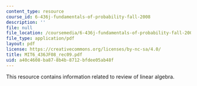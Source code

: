 ```yaml
---
content_type: resource
course_id: 6-436j-fundamentals-of-probability-fall-2008
description: ''
file: null
file_location: /coursemedia/6-436j-fundamentals-of-probability-fall-2008/a40c4608ba878b4b8712bfdee05ab48f_MIT6_436JF08_rec09.pdf
file_type: application/pdf
layout: pdf
license: https://creativecommons.org/licenses/by-nc-sa/4.0/
title: MIT6_436JF08_rec09.pdf
uid: a40c4608-ba87-8b4b-8712-bfdee05ab48f
---
```

This resource contains information related to review of linear algebra.